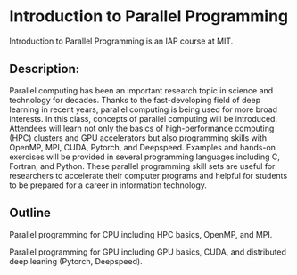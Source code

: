 # Introduction to Parallel Programming
Introduction to Parallel Programming is an IAP course at MIT.

## Description:

Parallel computing has been an important research topic in science and technology for decades. Thanks to the fast-developing field of deep learning in recent years, parallel computing is being used for more broad interests. In this class, concepts of parallel computing will be introduced. Attendees will learn not only the basics of high-performance computing (HPC) clusters and GPU accelerators but also programming skills with OpenMP, MPI, CUDA, Pytorch, and Deepspeed. Examples and hands-on exercises will be provided in several programming languages including C, Fortran, and Python. These parallel programming skill sets are useful for researchers to accelerate their computer programs and helpful for students to be prepared for a career in information technology.

## Outline

Parallel programming for CPU including HPC basics, OpenMP, and MPI.

Parallel programming for GPU including GPU basics, CUDA, and distributed deep leaning (Pytorch, Deepspeed).

